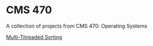# CMS 470

A collection of projects from CMS 470: Operating Systems

[Multi-Threaded Sorting](./Multi-Threaded%20Sorting/)